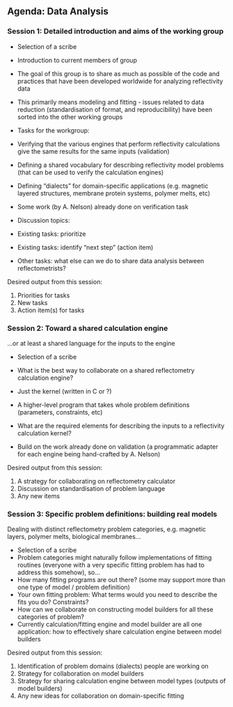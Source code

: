 ## <span>Agenda: Data Analysis</span>

### <span class="c22">Session 1: Detailed introduction and aims of the working group</span>

*   <span class="c4">Selection of a scribe</span>
*   <span class="c4">Introduction to current members of group</span>
*   <span class="c4">The goal of this group is to share as much as possible of the code and practices that have been developed worldwide for analyzing reflectivity data</span>
*   <span class="c4">This primarily means modeling and fitting - issues related to data reduction (standardisation of format, and reproducibility) have been sorted into the other working groups</span>
*   <span class="c4">Tasks for the workgroup:</span>

*   <span class="c4">Verifying that the various engines that perform reflectivity calculations give the same results for the same inputs (validation)</span>
*   <span class="c4">Defining a shared vocabulary for describing reflectivity model problems (that can be used to verify the calculation engines)</span>
*   <span class="c4">Defining “dialects” for domain-specific applications (e.g. magnetic layered structures, membrane protein systems, polymer melts, etc)</span>

*   <span class="c4">Some work (by A. Nelson) already done on verification task</span>
*   <span class="c4">Discussion topics:</span>

*   <span class="c4">Existing tasks: prioritize</span>
*   <span class="c4">Existing tasks: identify “next step” (action item)</span>
*   <span class="c4">Other tasks: what else can we do to share data analysis between reflectometrists?</span>

<span class="c4"></span>

<span class="c4">Desired output from this session:</span>

1.  <span class="c4">Priorities for tasks</span>
2.  <span class="c4">New tasks</span>
3.  <span class="c4">Action item(s) for tasks</span>

<span class="c1"></span>

### <span class="c22">Session 2: Toward a shared calculation engine</span>

<span class="c4">...or at least a shared language for the inputs to the engine</span>

*   <span class="c4">Selection of a scribe</span>
*   <span class="c4">What is the best way to collaborate on a shared reflectometry calculation engine?</span>

*   <span>Just t</span><span>he kernel (writte</span><span>n in C or ?)</span>
*   <span>A hig</span><span>her-level program that takes whole problem definitions (parameters, constraints, etc)</span>

*   <span class="c4">What are the required elements for describing the inputs to a reflectivity calculation kernel?</span>
*   <span class="c4">Build on the work already done on validation (a programmatic adapter for each engine being hand-crafted by A. Nelson)</span>

<span class="c4"></span>

<span class="c4">Desired output from this session:</span>

1.  <span class="c4">A strategy for collaborating on reflectometry calculator</span>
2.  <span class="c4">Discussion on standardisation of problem language</span>
3.  <span class="c4">Any new items</span>

<span class="c4"></span>

### <span class="c22">Session 3: Specific problem definitions: building real models</span>

<span class="c4">Dealing with distinct reflectometry problem categories, e.g. magnetic layers, polymer melts, biological membranes...</span>

<span class="c4"></span>

*   <span class="c4">Selection of a scribe</span>
*   <span class="c4">Problem categories might naturally follow implementations of fitting routines (everyone with a very specific fitting problem has had to address this somehow), so…</span>
*   <span class="c4">How many fitting programs are out there? (some may support more than one type of model / problem definition)</span>
*   <span class="c4">Your own fitting problem: What terms would you need to describe the fits you do? Constraints?</span>
*   <span class="c4">How can we collaborate on constructing model builders for all these categories of problem?</span>
*   <span class="c4">Currently calculation/fitting engine and model builder are all one application: how to effectively share calculation engine between model builders</span>

<span class="c4"></span>

<span class="c4">Desired output from this session:</span>

1.  <span class="c4">Identification of problem domains (dialects) people are working on</span>
2.  <span class="c4">Strategy for collaboration on model builders</span>
3.  <span class="c4">Strategy for sharing calculation engine between model types (outputs of model builders)</span>
4.  <span class="c4">Any new ideas for collaboration on domain-specific fitting</span>